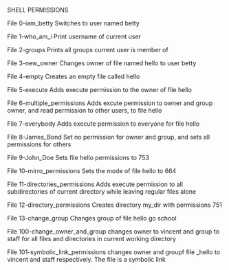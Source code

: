SHELL PERMISSIONS

File 0-iam_betty
Switches to user named betty

File 1-who_am_i
Print username of current user

File 2-groups
Prints all groups current user is member of

File 3-new_owner
Changes owner of file named hello to user betty

File 4-empty
Creates an empty file called hello

File 5-execute
Adds execute permission to the owner of file hello

File 6-multiple_permissions
Adds excute permission to owner and group owner, and
read permission to other users, to file hello

File 7-everybody
Adds execute permission to everyone for file hello

File 8-James_Bond
Set no permission for owner and group, and sets
all permissions for others

File 9-John_Doe
Sets file hello permissions to 753

File 10-mirro_permissions
Sets the mode of file hello to 664

File 11-directories_permissions
Adds execute permission to all subdirectories of current
directory while leaving regular files alone

File 12-directory_permissions
Creates directory my_dir with permissions 751

File 13-change_group
Changes group of file hello go school

File 100-change_owner_and_group
changes owner to vincent and group to staff for all files 
and directories in current working directory

File 101-symbolic_link_permissions
changes owner and groupf file _hello to vincent and staff
respectively. The file is a symbolic link



